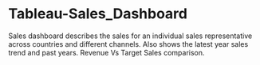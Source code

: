 # Tableau-Sales_Dashboard
Sales dashboard describes the sales for an individual sales representative across countries and different channels. Also shows the latest year sales trend and past years. Revenue Vs Target Sales comparison.
